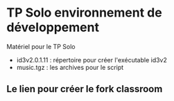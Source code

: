 # TP Solo environnement de développement 
Matériel pour le TP Solo

* id3v2.0.1.11 : répertoire pour créer l'exécutable id3v2
* music.tgz : les archives pour le script

## Le lien pour créer le fork classroom

